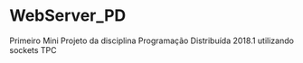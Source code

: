 # WebServer_PD
Primeiro Mini Projeto da disciplina Programação Distribuída 2018.1 utilizando sockets TPC
